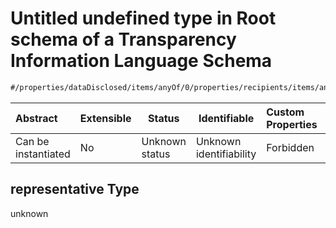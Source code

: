 # Untitled undefined type in Root schema of a Transparency Information Language Schema

```txt
#/properties/dataDisclosed/items/anyOf/0/properties/recipients/items/anyOf/0#/properties/dataDisclosed/items/anyOf/0/properties/recipients/items/anyOf/0/examples/0/representative
```




| Abstract            | Extensible | Status         | Identifiable            | Custom Properties | Additional Properties | Access Restrictions | Defined In                                                           |
| :------------------ | ---------- | -------------- | ----------------------- | :---------------- | --------------------- | ------------------- | -------------------------------------------------------------------- |
| Can be instantiated | No         | Unknown status | Unknown identifiability | Forbidden         | Allowed               | none                | [tilt-schema.json\*](../out/tilt-schema.json "open original schema") |

## representative Type

unknown
